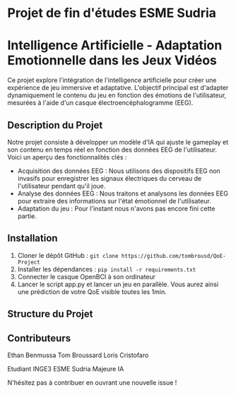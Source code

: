 # Projet de fin d'études ESME Sudria
# Intelligence Artificielle - Adaptation Emotionnelle dans les Jeux Vidéos

Ce projet explore l'intégration de l'intelligence artificielle pour créer une expérience de jeu immersive et adaptative. L'objectif principal est d'adapter dynamiquement le contenu du jeu en fonction des émotions de l'utilisateur, mesurées à l'aide d'un casque électroencéphalogramme (EEG).

## Description du Projet

Notre projet consiste à développer un modèle d'IA qui ajuste le gameplay et son contenu en temps réel en fonction des données EEG de l'utilisateur. 
Voici un aperçu des fonctionnalités clés :

- Acquisition des données EEG : Nous utilisons des dispositifs EEG non invasifs pour enregistrer les signaux électriques du cerveau de l'utilisateur pendant qu'il joue.
- Analyse des données EEG : Nous traitons et analysons les données EEG pour extraire des informations sur l'état émotionnel de l'utilisateur.
- Adaptation du jeu : Pour l'instant nous n'avons pas encore fini cette partie.

## Installation

1. Cloner le dépôt GitHub : `git clone https://github.com/tombrousd/QoE-Project`
2. Installer les dépendances : `pip install -r requirements.txt`
3. Connecter le casque OpenBCI à son ordinateur
4. Lancer le script app.py et lancer un jeu en parallèle. Vous aurez ainsi une prédiction de votre QoE visible toutes les 1min. 

## Structure du Projet

## Contributeurs

Ethan Benmussa
Tom Broussard
Loris Cristofaro

Etudiant INGE3 ESME Sudria Majeure IA

N'hésitez pas à contribuer en ouvrant une nouvelle issue !
